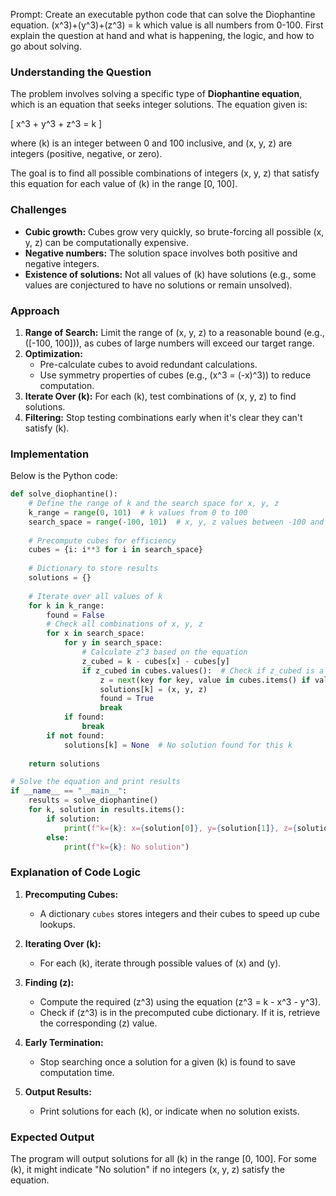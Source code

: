 Prompt: Create an executable python code that can solve the Diophantine equation. (x^3)+(y^3)+(z^3) = k which value is all numbers from 0-100. First explain the question at hand and what is happening, the logic, and how to go about solving. 


### Understanding the Question

The problem involves solving a specific type of **Diophantine equation**, which is an equation that seeks integer solutions. The equation given is:

\[
x^3 + y^3 + z^3 = k
\]

where \(k\) is an integer between 0 and 100 inclusive, and \(x, y, z\) are integers (positive, negative, or zero).

The goal is to find all possible combinations of integers \(x, y, z\) that satisfy this equation for each value of \(k\) in the range [0, 100].

### Challenges

- **Cubic growth:** Cubes grow very quickly, so brute-forcing all possible \(x, y, z\) can be computationally expensive.
- **Negative numbers:** The solution space involves both positive and negative integers.
- **Existence of solutions:** Not all values of \(k\) have solutions (e.g., some values are conjectured to have no solutions or remain unsolved).

### Approach

1. **Range of Search:** Limit the range of \(x, y, z\) to a reasonable bound (e.g., \([-100, 100]\)), as cubes of large numbers will exceed our target range.
2. **Optimization:** 
    - Pre-calculate cubes to avoid redundant calculations.
    - Use symmetry properties of cubes (e.g., \(x^3 = (-x)^3\)) to reduce computation.
3. **Iterate Over \(k\):** For each \(k\), test combinations of \(x, y, z\) to find solutions.
4. **Filtering:** Stop testing combinations early when it's clear they can't satisfy \(k\).

### Implementation

Below is the Python code:

```python
def solve_diophantine():
    # Define the range of k and the search space for x, y, z
    k_range = range(0, 101)  # k values from 0 to 100
    search_space = range(-100, 101)  # x, y, z values between -100 and 100
    
    # Precompute cubes for efficiency
    cubes = {i: i**3 for i in search_space}
    
    # Dictionary to store results
    solutions = {}
    
    # Iterate over all values of k
    for k in k_range:
        found = False
        # Check all combinations of x, y, z
        for x in search_space:
            for y in search_space:
                # Calculate z^3 based on the equation
                z_cubed = k - cubes[x] - cubes[y]
                if z_cubed in cubes.values():  # Check if z_cubed is a valid cube
                    z = next(key for key, value in cubes.items() if value == z_cubed)
                    solutions[k] = (x, y, z)
                    found = True
                    break
            if found:
                break
        if not found:
            solutions[k] = None  # No solution found for this k
    
    return solutions

# Solve the equation and print results
if __name__ == "__main__":
    results = solve_diophantine()
    for k, solution in results.items():
        if solution:
            print(f"k={k}: x={solution[0]}, y={solution[1]}, z={solution[2]}")
        else:
            print(f"k={k}: No solution")
```

### Explanation of Code Logic

1. **Precomputing Cubes:**
   - A dictionary `cubes` stores integers and their cubes to speed up cube lookups.

2. **Iterating Over \(k\):**
   - For each \(k\), iterate through possible values of \(x\) and \(y\).

3. **Finding \(z\):**
   - Compute the required \(z^3\) using the equation \(z^3 = k - x^3 - y^3\).
   - Check if \(z^3\) is in the precomputed cube dictionary. If it is, retrieve the corresponding \(z\) value.

4. **Early Termination:**
   - Stop searching once a solution for a given \(k\) is found to save computation time.

5. **Output Results:**
   - Print solutions for each \(k\), or indicate when no solution exists.

### Expected Output

The program will output solutions for all \(k\) in the range [0, 100]. For some \(k\), it might indicate "No solution" if no integers \(x, y, z\) satisfy the equation.

